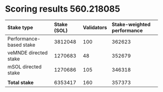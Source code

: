 # Scoring results 560.218085

| Stake type              | Stake (SOL) | Validators | Stake-weighted performance |
|:------------------------|:------------|:-----------|:---------------------------|
| Performance-based stake | 3812048     | 100        | 362623                     |
| veMNDE directed stake   | 1270683     | 48         | 352679                     |
| mSOL directed stake     | 1270686     | 105        | 346318                     |
|                         |             |            |                            |
| **Total stake**         | 6353417     | 160        | 357373                     |
